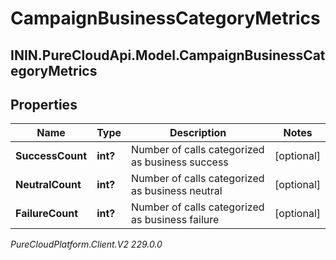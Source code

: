 # CampaignBusinessCategoryMetrics

## ININ.PureCloudApi.Model.CampaignBusinessCategoryMetrics

## Properties

|Name | Type | Description | Notes|
|------------ | ------------- | ------------- | -------------|
| **SuccessCount** | **int?** | Number of calls categorized as business success | [optional] |
| **NeutralCount** | **int?** | Number of calls categorized as business neutral | [optional] |
| **FailureCount** | **int?** | Number of calls categorized as business failure | [optional] |



_PureCloudPlatform.Client.V2 229.0.0_
